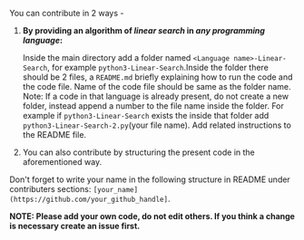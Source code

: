 You can contribute in 2 ways - 
1. **By providing an algorithm of <em>linear search</em> in <em>any programming language</em>:**

    Inside the main directory add a folder named `<Language name>-Linear-Search`, for example `python3-Linear-Search`.Inside the folder there should be 2 files, a `README.md` briefly explaining how to run the code and the code file. Name of the code file should be same as the folder name.
    Note: If a code in that language is already present, do not create a new folder, instead append a number to the file name inside the folder. For example if `python3-Linear-Search` exists the inside that folder add `python3-Linear-Search-2.py`(your file name). Add related instructions to the README file.

2. You can also contribute by structuring the present code in the aforementioned way.

Don't forget to write your name in the following structure in README under contributers sections: `[your_name](https://github.com/your_github_handle]`.

**NOTE: Please add your own code, do not edit others. If you think a change is necessary create an issue first.**
